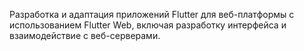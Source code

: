 Разработка и адаптация приложений Flutter для веб-платформы с использованием Flutter Web, включая разработку интерфейса и взаимодействие с веб-серверами.